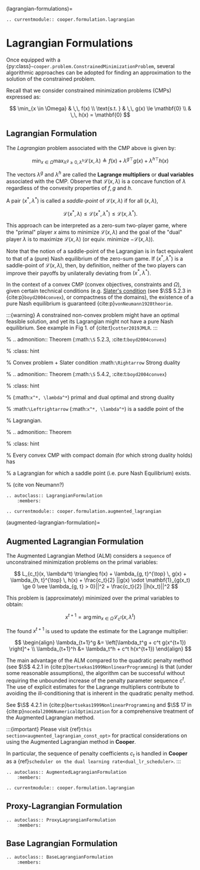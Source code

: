 (lagrangian-formulations)=

```{eval-rst}
.. currentmodule:: cooper.formulation.lagrangian
```

# Lagrangian Formulations

Once equipped with a {py:class}`~cooper.problem.ConstrainedMinimizationProblem`,
several algorithmic approaches can be adopted for finding an approximation to
the solution of the constrained problem.

Recall that we consider constrained minimization problems (CMPs) expressed as:

$$
\min_{x \in \Omega} & \,\, f(x) \\
\text{s.t. } & \,\, g(x) \le \mathbf{0} \\
& \,\, h(x) = \mathbf{0}
$$

## Lagrangian Formulation

The *Lagrangian* problem associated with the CMP above is given by:

$$
\min_{x \in \Omega} \max_{{\lambda^g} \ge 0, \, {\lambda^h}} \mathcal{L}(x,\lambda) \triangleq f(x) + {\lambda^g}^{\top} g(x) + {\lambda^h}^{\top} h(x)
$$

The vectors ${\lambda^g}$ and ${\lambda^h}$ are called the **Lagrange
multipliers** or **dual variables** associated with the CMP. Observe that
$\mathcal{L}(x,\lambda)$ is a concave function of $\lambda$ regardless
of the convexity properties of $f, g$ and $h$.

A pair $(x^*,\lambda^*)$ is called a *saddle-point* of
$\mathcal{L}(x,\lambda)$ if for all $(x,\lambda)$,

$$
\mathcal{L}(x^*,\lambda) \le \mathcal{L}(x^*,\lambda^*) \le \mathcal{L}(x,\lambda^*).
$$

This approach can be interpreted as a zero-sum two-player game, where the
"primal" player $x$ aims to minimize $\mathcal{L}(x,\lambda)$ and
the goal of the "dual" player $\lambda$ is to maximize
$\mathcal{L}(x,\lambda)$ (or equiv. minimize
$-\mathcal{L}(x,\lambda)$).

Note that the notion of a saddle-point of the Lagrangian is in fact equivalent
to that of a (pure) Nash equilibrium of the zero-sum game. If
$(x^*,\lambda^*)$ is a saddle-point of $\mathcal{L}(x,\lambda)$,
then, by definition, neither of the two players can improve their payoffs by
unilaterally deviating from $(x^*,\lambda^*)$.

In the context of a convex CMP (convex objectives, constraints and
$\Omega$), given certain technical conditions (e.g. [Slater's condition](https://en.wikipedia.org/wiki/Slater%27s_condition)
(see $\S$ 5.2.3 in {cite:p}`boyd2004convex`), or compactness of the domains),
the existence of a pure Nash equilibrium is guaranteed {cite:p}`vonNeumann1928theorie`.

:::{warning}
A constrained non-convex problem might have an optimal feasible solution,
and yet its Lagrangian might not have a pure Nash equilibrium. See example
in Fig 1. of {cite:t}`cotter2019JMLR`.
:::

% .. admonition:: Theorem (:math:`\S` 5.2.3, :cite:t:`boyd2004convex`)

% :class: hint

% Convex problem + Slater condition :math:`\Rightarrow` Strong duality

% .. admonition:: Theorem (:math:`\S` 5.4.2, :cite:t:`boyd2004convex`)

% :class: hint

% (:math:`x^*, \lambda^*`) primal and dual optimal and strong duality

% :math:`\Leftrightarrow` (:math:`x^*, \lambda^*`) is a saddle point of the

% Lagrangian.

% .. admonition:: Theorem

% :class: hint

% Every convex CMP with compact domain (for which strong duality holds) has

% a Lagrangian for which a saddle point (i.e. pure Nash Equilibrium) exists.

% (cite von Neumann?)

```{eval-rst}
.. autoclass:: LagrangianFormulation
    :members:
```

```{eval-rst}
.. currentmodule:: cooper.formulation.augmented_lagrangian
```

(augmented-lagrangian-formulation)=

## Augmented Lagrangian Formulation

The Augmented Lagrangian Method (ALM) considers a `sequence` of unconstrained
minimization problems on the primal variables:

$$
L_{c_t}(x, \lambda^t) \triangleq f(x) + \lambda_{g, t}^{\top} \, g(x) + \lambda_{h, t}^{\top} \, h(x) + \frac{c_t}{2} ||g(x) \odot \mathbf{1}_{g(x_t) \ge 0 \vee \lambda_{g, t} > 0}||^2 + \frac{c_t}{2} ||h(x_t)||^2
$$

This problem is (approximately) minimized over the primal variables to obtain:

$$
x^{t+1} = \arg \min_{x \in \Omega} \mathcal{L}_{c^t}(x, \lambda^t)
$$

The found $x^{t+1}$ is used to update the estimate for the Lagrange multiplier:

$$
\begin{align}
\lambda_{t+1}^g &= \left[\lambda_t^g + c^t g(x^{t+1}) \right]^+ \\
\lambda_{t+1}^h &= \lambda_t^h + c^t h(x^{t+1})
\end{align}
$$

The main advantage of the ALM compared to the quadratic penalty method
(see $\S$ 4.2.1 in {cite:p}`bertsekas1999NonlinearProgramming`) is that
(under some reasonable assumptions), the algorithm can be successful without
requiring the unbounded increase of the penalty parameter sequence $c^t$.
The use of explicit estimates for the Lagrange multipliers contribute to
avoiding the ill-conditioning that is inherent in the quadratic penalty method.

See $\S$ 4.2.1 in {cite:p}`bertsekas1999NonlinearProgramming` and
$\S$ 17 in {cite:p}`nocedal2006NumericalOptimization` for a comprehensive
treatment of the Augmented Lagrangian method.

:::{important}
Please visit {ref}`this section<augmented_lagrangian_const_opt>` for
practical considerations on using the Augmented Lagrangian method in
**Cooper**.

In particular, the sequence of penalty coefficients $c_t$ is handled
in **Cooper** as a
{ref}`scheduler on the dual learning rate<dual_lr_scheduler>`.
:::

```{eval-rst}
.. autoclass:: AugmentedLagrangianFormulation
    :members:
```

```{eval-rst}
.. currentmodule:: cooper.formulation.lagrangian
```

## Proxy-Lagrangian Formulation

```{eval-rst}
.. autoclass:: ProxyLagrangianFormulation
    :members:
```

## Base Lagrangian Formulation

```{eval-rst}
.. autoclass:: BaseLagrangianFormulation
    :members:
```
